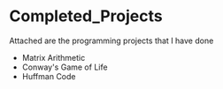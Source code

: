 # Completed_Projects
Attached are the programming projects that I have done
- Matrix Arithmetic
- Conway's Game of Life
- Huffman Code
